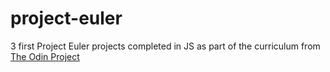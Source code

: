 project-euler
================

3 first Project Euler projects completed in JS as part of the curriculum from [The Odin Project](http://www.theodinproject.com)
